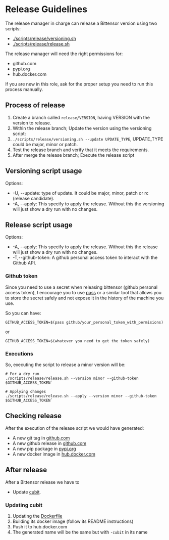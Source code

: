 # Release Guidelines

The release manager in charge can release a Bittensor version using two scripts:
  - [./scripts/release/versioning.sh](./scripts/release/versioning.sh)
  - [./scripts/release/release.sh](./scripts/release/release.sh)

The release manager will need the right permissions for:
  - github.com
  - pypi.org
  - hub.docker.com

If you are new in this role, ask for the proper setup you need to run this process manually.

## Process of release

1. Create a branch called `release/VERSION`, having VERSION with the version to release.
1. Within the release branch; Update the version using the versioning script:
  1. `./scripts/release/versioning.sh --update UPDATE_TYPE`, UPDATE_TYPE could be major, minor or patch.
1. Test the release branch and verify that it meets the requirements.
1. After merge the release branch; Execute the release script

## Versioning script usage

Options:
  - -U, --update: type of update. It could be major, minor, patch or rc (release candidate).
  - -A, --apply: This specify to apply the release. Without this the versioning will just show a dry run with no changes.

## Release script usage

Options:
  - -A, --apply: This specify to apply the release. Without this the release will just show a dry run with no changes.
  - -T,--github-token: A github personal access token to interact with the Github API.

### Github token

Since you need to use a secret when releasing bittensor (github personal access token), I encourage you to use [pass](https://www.passwordstore.org/) or a similar tool that allows you to store the secret safely and not expose it in the history of the machine you use.

So you can have:
```
GITHUB_ACCESS_TOKEN=$(pass github/your_personal_token_with_permisions)
```

or
```
GITHUB_ACCESS_TOKEN=$(whatever you need to get the token safely)
```

### Executions

So, executing the script to release a minor version will be:

```
# For a dry run
./scripts/release/release.sh --version minor --github-token $GITHUB_ACCESS_TOKEN`
```

```
# Applying changes
./scripts/release/release.sh --apply --version minor --github-token $GITHUB_ACCESS_TOKEN`
```

## Checking release

After the execution of the release script we would have generated:
  - A new git tag in [github.com](https://github.com/opentensor/bittensor/tags)
  - A new github release in [github.com](https://github.com/opentensor/bittensor/releases)
  - A new pip package in [pypi.org](https://pypi.org/project/bittensor/#history)
  - A new docker image in [hub.docker.com](https://hub.docker.com/r/opentensorfdn/bittensor/tags)

## After release

After a Bittensor release we have to
- Update [cubit](https://github.com/opentensor/cubit).

### Updating cubit

1. Updating the [Dockerfile](https://github.com/opentensor/cubit/blob/master/docker/Dockerfile)
1. Building its docker image (follow its README instructions)
1. Push it to hub.docker.com
  1. The generated name will be the same but with `-cubit` in its name